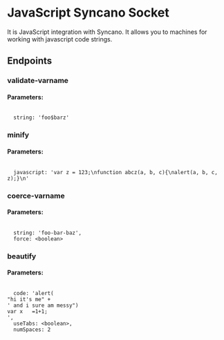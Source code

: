 # JavaScript Syncano Socket

It is JavaScript integration with Syncano. It allows you to machines for working with javascript code strings.

## Endpoints

### validate-varname

#### Parameters:
```

  string: 'foo$barz'
```


### minify

#### Parameters:
```

  javascript: 'var z = 123;\nfunction abcz(a, b, c){\nalert(a, b, c, z);}\n'
```


### coerce-varname

#### Parameters:
```

  string: 'foo-bar-baz',
  force: <boolean>
```


### beautify

#### Parameters:
```

  code: 'alert(
"hi it's me" + 
' and i sure am messy")
var x   =1+1;
',
  useTabs: <boolean>,
  numSpaces: 2
```

